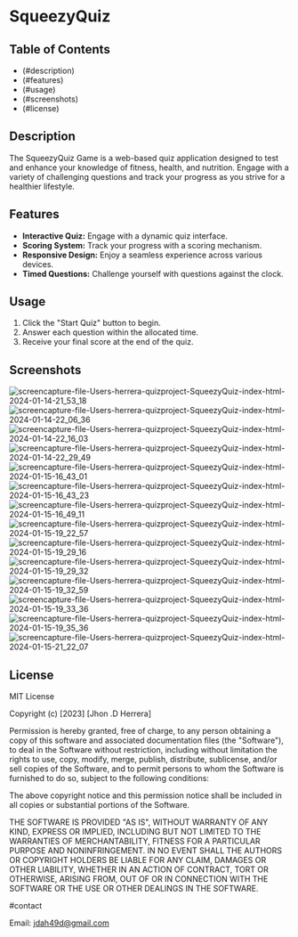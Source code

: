 # SqueezyQuiz

## Table of Contents

- (#description)
- (#features)
- (#usage)
- (#screenshots)
- (#license)

## Description

The SqueezyQuiz Game is a web-based quiz application designed to test and enhance your knowledge of fitness, health, and nutrition. Engage with a variety of challenging questions and track your progress as you strive for a healthier lifestyle.

## Features

- **Interactive Quiz:** Engage with a dynamic quiz interface.
- **Scoring System:** Track your progress with a scoring mechanism.
- **Responsive Design:** Enjoy a seamless experience across various devices.
- **Timed Questions:** Challenge yourself with questions against the clock.

## Usage

1. Click the "Start Quiz" button to begin.
2. Answer each question within the allocated time.
3. Receive your final score at the end of the quiz.

## Screenshots
![screencapture-file-Users-herrera-quizproject-SqueezyQuiz-index-html-2024-01-14-21_53_18](https://github.com/danielhe27/SqueezyQuiz/assets/142111314/507fe3b9-dee8-4e85-a065-f0e8d3463739)
![screencapture-file-Users-herrera-quizproject-SqueezyQuiz-index-html-2024-01-14-22_06_36](https://github.com/danielhe27/SqueezyQuiz/assets/142111314/3f0a52ab-8d4e-4448-b429-d43a7b5aca44)
![screencapture-file-Users-herrera-quizproject-SqueezyQuiz-index-html-2024-01-14-22_16_03](https://github.com/danielhe27/SqueezyQuiz/assets/142111314/9fd9b1a6-bb7e-47ca-bc64-da3ae21303ab)
![screencapture-file-Users-herrera-quizproject-SqueezyQuiz-index-html-2024-01-14-22_29_49](https://github.com/danielhe27/SqueezyQuiz/assets/142111314/fa053fd9-cac9-4d8f-808a-c957df6f8b57)
![screencapture-file-Users-herrera-quizproject-SqueezyQuiz-index-html-2024-01-15-16_43_01](https://github.com/danielhe27/SqueezyQuiz/assets/142111314/f646509f-c7ff-48ee-b5d3-111d38a16672)
![screencapture-file-Users-herrera-quizproject-SqueezyQuiz-index-html-2024-01-15-16_43_23](https://github.com/danielhe27/SqueezyQuiz/assets/142111314/7fbf89f3-27fa-4389-98b9-76bc66e687c3)
![screencapture-file-Users-herrera-quizproject-SqueezyQuiz-index-html-2024-01-15-16_49_11](https://github.com/danielhe27/SqueezyQuiz/assets/142111314/dff01495-16a4-4320-b4dd-0aa6aedf6152)
![screencapture-file-Users-herrera-quizproject-SqueezyQuiz-index-html-2024-01-15-19_22_57](https://github.com/danielhe27/SqueezyQuiz/assets/142111314/84f863a6-9f1b-42d8-b437-69d5567a8f4e)
![screencapture-file-Users-herrera-quizproject-SqueezyQuiz-index-html-2024-01-15-19_29_16](https://github.com/danielhe27/SqueezyQuiz/assets/142111314/07cf0619-2e29-4831-87d6-38ea7712d74f)
![screencapture-file-Users-herrera-quizproject-SqueezyQuiz-index-html-2024-01-15-19_29_32](https://github.com/danielhe27/SqueezyQuiz/assets/142111314/c58df09e-9e17-41bd-8d2b-5222d19716ea)
![screencapture-file-Users-herrera-quizproject-SqueezyQuiz-index-html-2024-01-15-19_32_59](https://github.com/danielhe27/SqueezyQuiz/assets/142111314/11af7b1b-c3d2-438c-a573-69d9d7f8fd9e)
![screencapture-file-Users-herrera-quizproject-SqueezyQuiz-index-html-2024-01-15-19_33_36](https://github.com/danielhe27/SqueezyQuiz/assets/142111314/39c53148-1d8b-4fef-abbb-a778332479b6)
![screencapture-file-Users-herrera-quizproject-SqueezyQuiz-index-html-2024-01-15-19_35_36](https://github.com/danielhe27/SqueezyQuiz/assets/142111314/682cfbc5-ad32-4ad7-a962-dde030bfaac8)
![screencapture-file-Users-herrera-quizproject-SqueezyQuiz-index-html-2024-01-15-21_22_07](https://github.com/danielhe27/SqueezyQuiz/assets/142111314/977e14e3-0b02-433a-99c5-dc89e1741f7d)


## License
MIT License

Copyright (c) [2023] [Jhon .D Herrera]

Permission is hereby granted, free of charge, to any person obtaining a copy of this software and associated documentation files (the "Software"), to deal in the Software without restriction, including without limitation the rights to use, copy, modify, merge, publish, distribute, sublicense, and/or sell copies of the Software, and to permit persons to whom the Software is furnished to do so, subject to the following conditions:

The above copyright notice and this permission notice shall be included in all copies or substantial portions of the Software.

THE SOFTWARE IS PROVIDED "AS IS", WITHOUT WARRANTY OF ANY KIND, EXPRESS OR IMPLIED, INCLUDING BUT NOT LIMITED TO THE WARRANTIES OF MERCHANTABILITY, FITNESS FOR A PARTICULAR PURPOSE AND NONINFRINGEMENT. IN NO EVENT SHALL THE AUTHORS OR COPYRIGHT HOLDERS BE LIABLE FOR ANY CLAIM, DAMAGES OR OTHER LIABILITY, WHETHER IN AN ACTION OF CONTRACT, TORT OR OTHERWISE, ARISING FROM, OUT OF OR IN CONNECTION WITH THE SOFTWARE OR THE USE OR OTHER DEALINGS IN THE SOFTWARE.

#contact

Email: jdah49d@gmail.com
